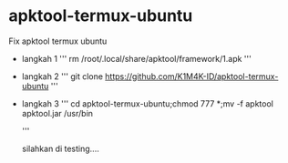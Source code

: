 # apktool-termux-ubuntu
Fix apktool termux ubuntu

- langkah 1
  '''
rm /root/.local/share/apktool/framework/1.apk
  '''
- langkah 2
  '''
git clone https://github.com/K1M4K-ID/apktool-termux-ubuntu
  '''
- langkah 3
  '''
cd apktool-termux-ubuntu;chmod 777 *;mv -f apktool apktool.jar /usr/bin

  '''

  silahkan di testing....
